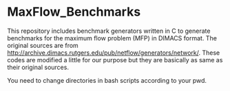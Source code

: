 # MaxFlow_Benchmarks

This repository includes benchmark generators written in C to generate benchmarks for the maximum flow problem (MFP) in DIMACS format. The original sources are from http://archive.dimacs.rutgers.edu/pub/netflow/generators/network/. These codes are modified a little for our purpose but they are basically as same as their original sources.

You need to change directories in bash scripts according to your pwd. 
